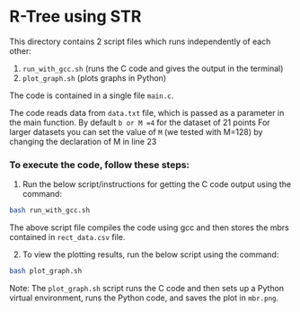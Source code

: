 # R-Tree using STR

This directory contains 2 script files which runs independently of each other:
1. `run_with_gcc.sh` (runs the C code and gives the output in the terminal)
2. `plot_graph.sh` (plots graphs in Python)

The code is contained in a single file `main.c`.

The code reads data from `data.txt` file, which is passed as a parameter in the main function.
By default `b or M =4` for the dataset of 21 points 
For larger datasets you can set the value of `M` (we tested with M=128) by changing the declaration of M in line 23

### To execute the code, follow these steps:
1. Run the below script/instructions for getting the C code output using the command:

```bash
bash run_with_gcc.sh
```
 The above script file compiles the code using gcc and then stores the mbrs contained in `rect_data.csv` file.

2. To view the plotting results, run the below script using the command:	

```bash
bash plot_graph.sh
```
Note: The `plot_graph.sh` script runs the C code and then sets up a Python virtual environment, runs the Python code, and saves the plot in `mbr.png`.



